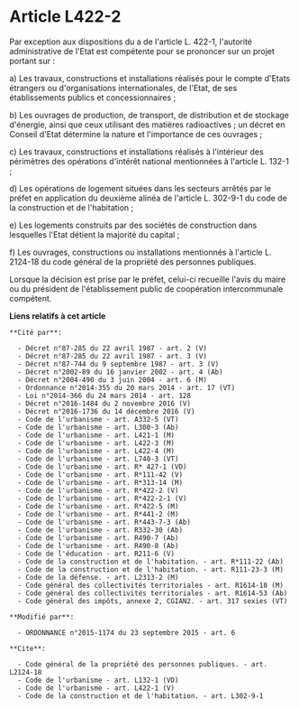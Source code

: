 # Article L422-2

Par exception aux dispositions du a de l'article L. 422-1, l'autorité administrative de l'Etat est compétente pour se
prononcer sur un projet portant sur : 

a) Les travaux, constructions et installations réalisés pour le compte d'Etats étrangers ou d'organisations internationales,
de l'Etat, de ses établissements publics et concessionnaires ; 

b) Les ouvrages de production, de transport, de distribution et de stockage d'énergie, ainsi que ceux utilisant des matières
radioactives ; un décret en Conseil d'Etat détermine la nature et l'importance de ces ouvrages ; 

c) Les travaux, constructions et installations réalisés à l'intérieur des périmètres des opérations d'intérêt national
mentionnées à l'article L. 132-1 ; 

d) Les opérations de logement situées dans les secteurs arrêtés par le préfet en application du deuxième alinéa de l'article
L. 302-9-1 du code de la construction et de l'habitation ; 

e) Les logements construits par des sociétés de construction dans lesquelles l'Etat détient la majorité du capital ; 

f) Les ouvrages, constructions ou installations mentionnés à l'article L. 2124-18 du code général de la propriété des
personnes publiques. 

Lorsque la décision est prise par le préfet, celui-ci recueille l'avis du maire ou du président de l'établissement public de
coopération intercommunale compétent.

**Liens relatifs à cet article**

	**Cité par**:

	  - Décret n°87-285 du 22 avril 1987 - art. 2 (V)
	  - Décret n°87-285 du 22 avril 1987 - art. 3 (V)
	  - Décret n°87-744 du 9 septembre 1987 - art. 3 (V)
	  - Décret n°2002-89 du 16 janvier 2002 - art. 4 (Ab)
	  - Décret n°2004-490 du 3 juin 2004 - art. 6 (M)
	  - Ordonnance n°2014-355 du 20 mars 2014 - art. 17 (VT)
	  - Loi n°2014-366 du 24 mars 2014 - art. 128
	  - Décret n°2016-1484 du 2 novembre 2016 (V)
	  - Décret n°2016-1736 du 14 décembre 2016 (V)
	  - Code de l'urbanisme - art. A332-5 (VT)
	  - Code de l'urbanisme - art. L300-3 (Ab)
	  - Code de l'urbanisme - art. L421-1 (M)
	  - Code de l'urbanisme - art. L422-3 (M)
	  - Code de l'urbanisme - art. L422-4 (M)
	  - Code de l'urbanisme - art. L740-3 (VT)
	  - Code de l'urbanisme - art. R* 427-1 (VD)
	  - Code de l'urbanisme - art. R*111-42 (V)
	  - Code de l'urbanisme - art. R*313-14 (M)
	  - Code de l'urbanisme - art. R*422-2 (V)
	  - Code de l'urbanisme - art. R*422-2-1 (V)
	  - Code de l'urbanisme - art. R*422-5 (M)
	  - Code de l'urbanisme - art. R*441-2 (M)
	  - Code de l'urbanisme - art. R*443-7-3 (Ab)
	  - Code de l'urbanisme - art. R332-30 (Ab)
	  - Code de l'urbanisme - art. R490-7 (Ab)
	  - Code de l'urbanisme - art. R490-8 (Ab)
	  - Code de l'éducation - art. R211-6 (V)
	  - Code de la construction et de l'habitation. - art. R*111-22 (Ab)
	  - Code de la construction et de l'habitation. - art. R111-23-3 (M)
	  - Code de la défense. - art. L2313-2 (M)
	  - Code général des collectivités territoriales - art. R1614-18 (M)
	  - Code général des collectivités territoriales - art. R1614-53 (Ab)
	  - Code général des impôts, annexe 2, CGIAN2. - art. 317 sexies (VT)

	**Modifié par**:

	  - ORDONNANCE n°2015-1174 du 23 septembre 2015 - art. 6

	**Cite**:

	  - Code général de la propriété des personnes publiques. - art. L2124-18
	  - Code de l'urbanisme - art. L132-1 (VD)
	  - Code de l'urbanisme - art. L422-1 (V)
	  - Code de la construction et de l'habitation. - art. L302-9-1
